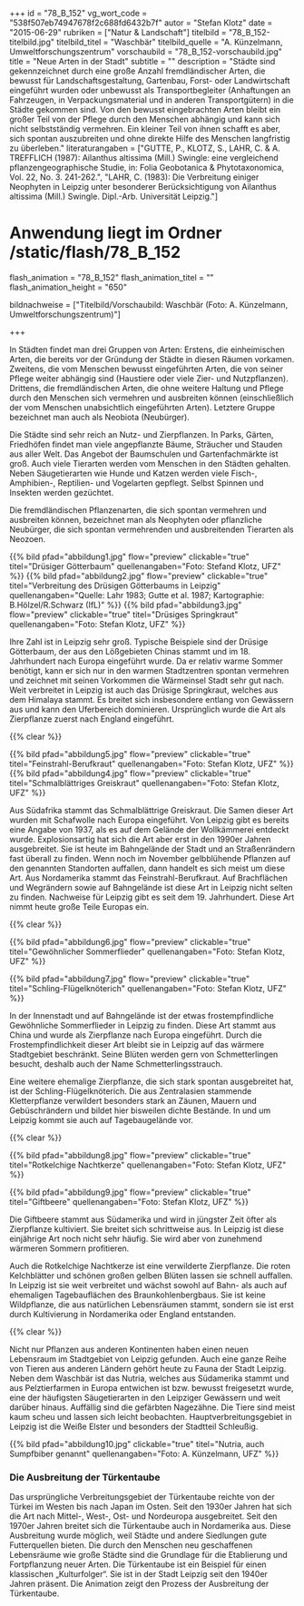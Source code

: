 +++
id = "78_B_152"
vg_wort_code = "538f507eb74947678f2c688fd6432b7f"
autor = "Stefan Klotz"
date = "2015-06-29"
rubriken = ["Natur & Landschaft"]
titelbild = "78_B_152-titelbild.jpg"
titelbild_titel = "Waschbär"
titelbild_quelle = "A. Künzelmann, Umweltforschungszentrum"
vorschaubild = "78_B_152-vorschaubild.jpg"
title = "Neue Arten in der Stadt"
subtitle = ""
description = "Städte sind gekennzeichnet durch eine große Anzahl fremdländischer Arten, die bewusst für Landschaftsgestaltung, Gartenbau, Forst- oder Landwirtschaft eingeführt wurden oder unbewusst als Transportbegleiter (Anhaftungen an Fahrzeugen, in Verpackungsmaterial und in anderen Transportgütern) in die Städte gekommen sind. Von den bewusst eingebrachten Arten bleibt ein großer Teil von der Pflege durch den Menschen abhängig und kann sich nicht selbstständig vermehren. Ein kleiner Teil von ihnen schafft es aber, sich spontan auszubreiten und ohne direkte Hilfe des Menschen langfristig zu überleben."
literaturangaben = ["GUTTE, P., KLOTZ, S., LAHR, C. & A. TREFFLICH (1987): Ailanthus altissima (Mill.) Swingle: eine vergleichend pflanzengeographische Studie, in: Folia Geobotanica & Phytotaxonomica, Vol. 22, No. 3. 241-262.", "LAHR, C. (1983): Die Verbreitung einiger Neophyten in Leipzig unter besonderer Berücksichtigung von Ailanthus altissima (Mill.) Swingle. Dipl.-Arb. Universität Leipzig."]

# Anwendung liegt im Ordner /static/flash/78_B_152
flash_animation = "78_B_152"
flash_animation_titel = ""
flash_animation_height = "650"

bildnachweise = ["Titelbild/Vorschaubild: Waschbär (Foto: A. Künzelmann, Umweltforschungszentrum)"]

+++

In Städten findet man drei Gruppen von Arten: Erstens, die einheimischen Arten, die bereits vor der Gründung der Städte in diesen Räumen vorkamen. Zweitens, die vom Menschen bewusst eingeführten Arten, die von seiner Pflege weiter abhängig sind (Haustiere oder viele Zier- und Nutzpflanzen). Drittens, die fremdländischen Arten, die ohne weitere Haltung und Pflege durch den Menschen sich vermehren und ausbreiten können (einschließlich der vom Menschen unabsichtlich eingeführten Arten). Letztere Gruppe bezeichnet man auch als Neobiota (Neubürger).

Die Städte sind sehr reich an Nutz- und Zierpflanzen. In Parks, Gärten, Friedhöfen findet man viele angepflanzte Bäume, Sträucher und Stauden aus aller Welt. Das Angebot der Baumschulen und Gartenfachmärkte ist groß. Auch viele Tierarten werden vom Menschen in den Städten gehalten. Neben Säugetierarten wie Hunde und Katzen werden viele Fisch-, Amphibien-, Reptilien- und Vogelarten gepflegt. Selbst Spinnen und Insekten werden gezüchtet.

Die fremdländischen Pflanzenarten, die sich spontan vermehren und ausbreiten können, bezeichnet man als Neophyten oder pflanzliche  Neubürger, die sich spontan vermehrenden und ausbreitenden Tierarten als Neozoen.

{{% bild pfad="abbildung1.jpg" flow="preview" clickable="true" titel="Drüsiger Götterbaum" quellenangaben="Foto: Stefand Klotz, UFZ" %}}
{{% bild pfad="abbildung2.jpg" flow="preview" clickable="true" titel="Verbreitung des Drüsigen Götterbaums in Leipzig" quellenangaben="Quelle: Lahr 1983; Gutte et al. 1987; Kartographie: B.Hölzel/R.Schwarz (IfL)" %}}
{{% bild pfad="abbildung3.jpg" flow="preview" clickable="true" titel="Drüsiges Springkraut" quellenangaben="Foto: Stefan Klotz, UFZ" %}}

Ihre Zahl ist in Leipzig sehr groß. Typische Beispiele sind der Drüsige Götterbaum, der aus den Lößgebieten Chinas stammt und im 18. Jahrhundert nach Europa eingeführt wurde. Da er relativ warme Sommer benötigt, kann er sich nur in den warmen Stadtzentren spontan vermehren und zeichnet mit seinen Vorkommen die Wärmeinsel Stadt sehr gut nach.
Weit verbreitet in Leipzig ist auch das Drüsige Springkraut, welches aus dem Himalaya stammt. Es breitet sich insbesondere entlang von Gewässern aus und kann den Uferbereich dominieren. Ursprünglich wurde die Art als Zierpflanze zuerst nach England eingeführt.

{{% clear %}}

{{% bild pfad="abbildung5.jpg" flow="preview" clickable="true" titel="Feinstrahl-Berufkraut" quellenangaben="Foto: Stefan Klotz, UFZ" %}}
{{% bild pfad="abbildung4.jpg" flow="preview" clickable="true" titel="Schmalblättriges Greiskraut" quellenangaben="Foto: Stefan Klotz, UFZ" %}}

Aus Südafrika stammt das Schmalblättrige Greiskraut. Die Samen dieser Art wurden mit Schafwolle nach Europa eingeführt. Von Leipzig gibt es bereits eine Angabe von 1937, als es auf dem Gelände der Wollkämmerei entdeckt wurde. Explosionsartig hat sich die Art aber erst in den 1990er Jahren ausgebreitet. Sie ist heute im Bahngelände der Stadt und an Straßenrändern  fast überall zu finden. Wenn noch im November gelbblühende Pflanzen auf den genannten Standorten auffallen, dann handelt es sich meist um diese Art.
Aus Nordamerika stammt das Feinstrahl-Berufkraut. Auf Brachflächen und Wegrändern sowie auf Bahngelände ist diese Art in Leipzig nicht selten zu finden. Nachweise für Leipzig gibt es seit dem 19. Jahrhundert. Diese Art nimmt heute große Teile Europas ein.

{{% clear %}}

{{% bild pfad="abbildung6.jpg" flow="preview" clickable="true" titel="Gewöhnlicher Sommerflieder" quellenangaben="Foto: Stefan Klotz, UFZ" %}}

{{% bild pfad="abbildung7.jpg" flow="preview" clickable="true" titel="Schling-Flügelknöterich" quellenangaben="Foto: Stefan Klotz, UFZ" %}}

In der Innenstadt und auf Bahngelände ist der etwas frostempfindliche Gewöhnliche Sommerflieder in Leipzig zu finden. Diese Art stammt aus China und wurde als Zierpflanze nach Europa eingeführt. Durch die Frostempfindlichkeit dieser Art bleibt sie in Leipzig auf das wärmere Stadtgebiet beschränkt. Seine Blüten werden gern von Schmetterlingen besucht, deshalb auch der Name Schmetterlingsstrauch.

Eine weitere ehemalige Zierpflanze, die sich stark spontan ausgebreitet hat, ist der Schling-Flügelknöterich. Die aus Zentralasien stammende Kletterpflanze verwildert besonders stark an Zäunen, Mauern und Gebüschrändern und bildet hier bisweilen dichte Bestände. In und um Leipzig kommt sie auch auf Tagebaugelände vor.

{{% clear %}}

{{% bild pfad="abbildung8.jpg" flow="preview" clickable="true" titel="Rotkelchige Nachtkerze" quellenangaben="Foto: Stefan Klotz, UFZ" %}}

{{% bild pfad="abbildung9.jpg" flow="preview" clickable="true" titel="Giftbeere" quellenangaben="Foto: Stefan Klotz, UFZ" %}}

Die Giftbeere stammt aus Südamerika und wird in jüngster Zeit öfter als Zierpflanze kultiviert. Sie breitet sich schrittweise aus. In Leipzig ist diese einjährige Art noch nicht sehr häufig. Sie wird aber von zunehmend wärmeren Sommern profitieren.

Auch die Rotkelchige Nachtkerze ist eine verwilderte Zierpflanze. Die roten Kelchblätter und schönen großen gelben Blüten lassen sie schnell auffallen. In Leipzig ist sie weit verbreitet und wächst sowohl auf Bahn- als auch auf ehemaligen Tagebauflächen des Braunkohlenbergbaus. Sie ist keine Wildpflanze, die aus natürlichen Lebensräumen stammt, sondern sie ist erst durch Kultivierung in Nordamerika oder England entstanden.


{{% clear %}}

Nicht nur Pflanzen aus anderen Kontinenten haben einen neuen Lebensraum im Stadtgebiet von Leipzig gefunden. Auch eine ganze Reihe von Tieren aus anderen Ländern gehört heute zu Fauna der Stadt Leipzig. Neben dem Waschbär ist das Nutria, welches aus Südamerika stammt und aus Pelztierfarmen in Europa entwichen ist bzw. bewusst freigesetzt wurde, eine der häufigsten Säugetierarten in den Leipziger Gewässern und weit darüber hinaus. Auffällig sind die gefärbten Nagezähne. Die Tiere sind meist kaum scheu und lassen sich leicht beobachten. Hauptverbreitungsgebiet in Leipzig ist die Weiße Elster und besonders der Stadtteil Schleußig.

{{% bild pfad="abbildung10.jpg" clickable="true" titel="Nutria, auch Sumpfbiber genannt" quellenangaben="Foto: A. Künzelmann, UFZ" %}}

### Die Ausbreitung der Türkentaube

Das ursprüngliche Verbreitungsgebiet der Türkentaube reichte von der Türkei im Westen bis nach Japan im Osten. Seit den 1930er Jahren hat sich die Art nach Mittel-, West-, Ost- und Nordeuropa ausgebreitet. Seit den 1970er Jahren breitet sich die Türkentaube auch in Nordamerika aus. Diese Ausbreitung wurde möglich, weil Städte und andere Siedlungen gute Futterquellen bieten. Die durch den Menschen neu geschaffenen Lebensräume wie große Städte sind die Grundlage für die Etablierung und Fortpflanzung neuer Arten. Die Türkentaube ist ein Beispiel für einen klassischen „Kulturfolger“. Sie ist in der Stadt Leipzig seit den 1940er Jahren präsent. Die Animation zeigt den Prozess der Ausbreitung der Türkentaube.